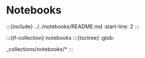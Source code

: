 # Notebooks

:::{include} ../../notebooks/README.md
:start-line: 2
:::

:::{if-collection} notebooks
:::{toctree}
:glob:

_collections/notebooks/*
:::
